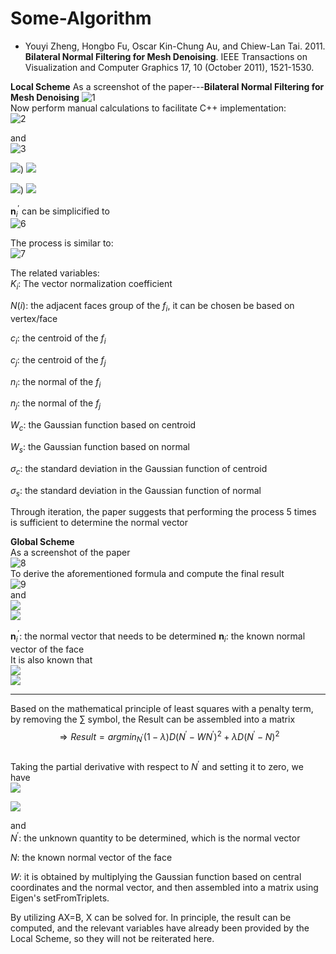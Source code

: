 
# Some-Algorithm
* Youyi Zheng, Hongbo Fu, Oscar Kin-Chung Au, and Chiew-Lan Tai. 2011. <b>Bilateral Normal Filtering for Mesh Denoising</b>. IEEE Transactions on Visualization and Computer Graphics 17, 10 (October 2011), 1521-1530.      

**Local Scheme**
As a screenshot of the paper---**Bilateral Normal Filtering for Mesh Denoising**
![1](1.png)      
Now perform manual calculations to facilitate C++ implementation:      
![2](https://latex.codecogs.com/svg.image?\mathbf{n}_i^\prime=K_i\sum_{j\in&space;N\left(i\right)}\zeta_{ij}W_c\left(\begin{Vmatrix}\mathbf{c}_i-\mathbf{c}_j\end{Vmatrix}\right)W_s\left(\begin{Vmatrix}\mathbf{n}_i-\mathbf{n}_j\end{Vmatrix}\right)\mathbf{n}_j&space;)


and     
![3](https://latex.codecogs.com/svg.image?K_i=\frac{1}{\sum_{j\in&space;N(i)}\zeta_{ij}W_c\left(\begin{Vmatrix}\mathbf{c}_i-\mathbf{c}_j\end{Vmatrix}\right)W_s\left(\begin{Vmatrix}\mathbf{n}_i-\mathbf{n}_j\end{Vmatrix}\right)})

![](https://latex.codecogs.com/svg.image?W_c\left(\begin{Vmatrix}\mathbf{c}_i-\mathbf{c}_j\end{Vmatrix}\right)=exp\left(\begin{Vmatrix}\mathbf{c}_i-\mathbf{c}_j\end{Vmatrix}\right)^2/2\sigma_c^2))   
![](https://latex.codecogs.com/svg.image?\Rightarrow&space;W_c\left(\begin{Vmatrix}\mathbf{c}_i-\mathbf{c}_j\end{Vmatrix}\right)=e^{-\frac{\begin{Vmatrix}\mathbf{c}_i-\mathbf{c}_j\end{Vmatrix}^2}{2\sigma_c^2}})   

![](https://latex.codecogs.com/svg.image?&space;W_s\left(\begin{Vmatrix}\mathbf{n}_i-\mathbf{n}_j\end{Vmatrix}\right)=exp\left(\begin{Vmatrix}\mathbf{n}_i-\mathbf{n}_j\end{Vmatrix}\right)^2/2\sigma_s^2))  
![](https://latex.codecogs.com/svg.image?\Rightarrow&space;W_s\left(\begin{Vmatrix}\mathbf{n}_i-\mathbf{n}_j\end{Vmatrix}\right)=e^{-\frac{\begin{Vmatrix}\mathbf{n}_i-\mathbf{n}_j\end{Vmatrix}^2}{2\sigma_s^2}})  

$\mathbf{n}_i^\prime$ can be simplicified to                            
![6](https://latex.codecogs.com/svg.image?\mathbf{n}_i^\prime=\frac{\sum_{j\in&space;N\left(i\right)}\zeta_{ij}e^{-\frac{\begin{Vmatrix}\mathbf{n}_i-\mathbf{n}_j\end{Vmatrix}^2}{2\sigma_s^2}}e^{-\frac{\begin{Vmatrix}\mathbf{n}_i-\mathbf{n}_j\end{Vmatrix}^2}{2\sigma_s^2}}\mathbf{n}_j}{\sum_{j\in&space;N\left(i\right)}\zeta_{ij}e^{-\frac{\begin{Vmatrix}\mathbf{n}_i-\mathbf{n}_j\end{Vmatrix}^2}{2\sigma_s^2}}e^{-\frac{\begin{Vmatrix}\mathbf{n}_i-\mathbf{n}_j\end{Vmatrix}^2}{2\sigma_s^2}}})


The process is similar to:    
![7](https://latex.codecogs.com/svg.image?\mathbf{n}_i^\prime=\frac{K_1\mathbf{n}_1&plus;K_2\mathbf{n}_2&plus;K_3\mathbf{n}_3&plus;\cdots}{K_1&plus;K_2&plus;K_3&plus;\cdots})

The related variables:        
$K_i$: The vector normalization coefficient

$N(i)$: the adjacent faces group of the $f_i$, it can be chosen be based on vertex/face

$c_i$: the centroid of the $f_i$

$c_j$: the centroid of the $f_j$

$n_i$: the normal of the $f_i$

$n_j$: the normal of the $f_j$

$W_c$: the Gaussian function based on centroid

$W_s$: the Gaussian function based on normal

$\sigma_c$: the standard deviation in the Gaussian function of centroid

$\sigma_s$: the standard deviation in the Gaussian function of normal

Through iteration, the paper suggests that performing the process 5 times is sufficient to determine the normal vector

**Global Scheme**      
As a screenshot of the paper    
![8](2.png)  
To derive the aforementioned formula and compute the final result  
![9](https://latex.codecogs.com/svg.image?\underset{\mathbf{n}_i^\prime}{argmin}\left(1-\lambda\right)E_s&plus;\lambda&space;E_d=\underset{\mathbf{n}_i^\prime}{argmin}\left(1-\lambda\right)\begin{Vmatrix}\mathbf{n}_i^\prime-K_i\sum_{j\in&space;N\left(i\right)}w_{ij}\mathbf{n}_j^\prime\end{Vmatrix}^2&plus;\lambda\begin{Vmatrix}\mathbf{n}_i^\prime-\mathbf{n}_i\end{Vmatrix}^2&space;)   
and    
![](https://latex.codecogs.com/svg.image?E_s=\sum_i&space;A_i\begin{Vmatrix}\mathbf{n}_i^\prime-K_i\sum_{j\in&space;N\left(i\right)}w_{ij}\mathbf{n}_j^\prime\end{Vmatrix}^2)        
![](https://latex.codecogs.com/svg.image?E_d=\lambda\sum_i&space;A_i\begin{Vmatrix}\mathbf{n}_i^\prime-\mathbf{n}_i\end{Vmatrix}^2&space;)    

$\mathbf{n}_i^\prime$: the normal vector that needs to be determined
$\mathbf{n}_i$: the known normal vector of the face   
It is also known that    
![](https://latex.codecogs.com/svg.image?\sum_{j\in&space;N\left(i\right)}w_{ij}\mathbf{n}_j^\prime=\sum_{i\in&space;N\left(j\right)}w_{ji}\mathbf{n}_i^\prime)   
![](https://latex.codecogs.com/svg.image?\Rightarrow&space;Result=\underset{\mathbf{n}_i^\prime}{argmin}\left(1-\lambda\right)\begin{Vmatrix}\mathbf{n}_i^\prime-K_i\sum_{i\in&space;N\left(j\right)}w_{ji}\mathbf{n}_i^\prime\end{Vmatrix}^2&plus;\lambda\begin{Vmatrix}\mathbf{n}_i^\prime-\mathbf{n}_i\end{Vmatrix}^2&space;)   

-------------------------------------------------------------------
Based on the mathematical principle of least squares with a penalty term, by removing the ∑ symbol, the Result can be assembled into a matrix    
$$\Rightarrow Result = argmin_{N^\prime} (1 - \lambda) D (N^\prime - W N^\prime)^2 + \lambda D (N^\prime - N)^2$$    
Taking the partial derivative with respect to $N^\prime$ and setting it to zero, we have     
![](https://latex.codecogs.com/svg.image?\Rightarrow&space;2&space;N^\prime\left(1-\lambda\right)D\left(1-2W&plus;W^2\right)&plus;\lambda&space;D\left(2&space;N^\prime-2&space;N\right)=0)      

![](https://latex.codecogs.com/svg.image?\Rightarrow\left[\left(1-\lambda\right)\left(1-W\right)^2&plus;\lambda\right]N^\prime=\lambda&space;N)           

and    
$N^\prime$: the unknown quantity to be determined, which is the normal vector     

$N$: the known normal vector of the face      

$W$: it is obtained by multiplying the Gaussian function based on central coordinates and the normal vector, and then assembled into a matrix using Eigen's setFromTriplets.      

By utilizing AX=B, X can be solved for. In principle, the result can be computed, and the relevant variables have already been provided by the Local Scheme, so they will not be reiterated here.   



















